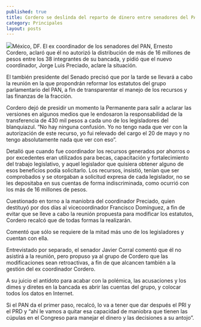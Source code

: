 ```yaml
---
published: true
title: Cordero se deslinda del reparto de dinero entre senadores del PAN
category: Principales
layout: posts
---
```


![](http://i.imgur.com/NPtiXYbm.jpg)México, DF. El ex coordinador de los senadores del PAN, Ernesto Cordero, aclaró que él no autorizó la distribución de más de 16 millones de pesos entre los 38 integrantes de su bancada, y pidió que el nuevo coordinador, Jorge Luis Preciado, aclare la situación.

El también presidente del Senado precisó que por la tarde se llevará a cabo la reunión en la que propondrán reformar los estatutos del grupo parlamentario del PAN, a fin de transparentar el manejo de los recursos y las finanzas de la fracción.

Cordero dejó de presidir un momento la Permanente para salir a aclarar las versiones en algunos medios que le endosaron la responsabilidad de la transferencia de 430 mil pesos a cada uno de los legisladores del blanquiazul. “No hay ninguna confusión. Yo no tengo nada que ver con la autorización de este recurso, yo fui relevado del cargo el 20 de mayo y no tengo absolutamente nada que ver con eso”.

Detalló que cuando fue coordinador los recursos generados por ahorros o por excedentes eran utilizados para becas, capacitación y fortalecimiento del trabajo legislativo, y aquel legislador que quisiera obtener alguno de esos beneficios podía solicitarlo. Los recursos, insistió, tenían que ser comprobados y se otorgaban a solicitud expresa de cada legislador, no se les depositaba en sus cuentas de forma indiscriminada, como ocurrió con los más de 16 millones de pesos.

Cuestionado en torno a la maniobra del coordinador Preciado, quien destituyó por dos días al vicecoordinador Francisco Domínguez, a fin de evitar que se lleve a cabo la reunión propuesta para modificar los estatutos, Cordero recalcó que de todas formas la realizarán.

Comentó que sólo se requiere de la mitad más uno de los legisladores y cuentan con ella.

Entrevistado por separado, el senador Javier Corral comentó que él no asistirá a la reunión, pero propuso ya al grupo de Cordero que las modificaciones sean retroactivas, a fin de que alcancen también a la gestión del ex coordinador Cordero.

A su juicio el antídoto para acabar con la polémica, las acusaciones y los dimes y diretes en la bancada es abrir las cuentas del grupo, y colocar todos los datos en Internet.

Si el PAN da el primer paso, recalcó, lo va a tener que dar después el PRI y el PRD y “ahí le vamos a quitar esa capacidad de maniobra que tienen las cúpulas en el Congreso para manejar el dinero y las decisiones a su antojo”.
